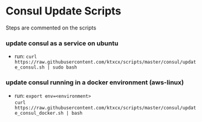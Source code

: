 # Consul Update Scripts

Steps are commented on the scripts

### update consul as a service on ubuntu
* run: `curl https://raw.githubusercontent.com/ktxcx/scripts/master/consul/update_consul.sh | sudo bash`

### update consul running in a docker environment (aws-linux)
* run: 
  `export env=<environment>`<br>
  `curl https://raw.githubusercontent.com/ktxcx/scripts/master/consul/update_consul_docker.sh | bash`
